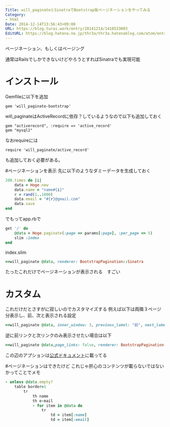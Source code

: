 ```yaml
---
Title: will_paginateとSinatraでBootstrap版ページネーションをやってみる
Category:
- html
Date: 2014-12-14T13:56:43+09:00
URL: https://blog.turai.work/entry/20141214/1418533003
EditURL: https://blog.hatena.ne.jp/thr3a/thr3a.hatenablog.com/atom/entry/8454420450077040794
---
```


ページネーション、もしくはページング

通常はRailsでしかできないけどやろうとすればSinatraでも実現可能

# インストール
Gemfileに以下を追加
```
gem 'will_paginate-bootstrap'
```
will_paginateはActiveRecordに依存？しているようなので以下も追加しておく
```
gem "activerecord", :require => 'active_record'
gem "mysql2"
```
なおrequireには
```
require 'will_paginate/active_record'
```
も追加しておく必要がある。

#ページネーションを表示
先に以下のようなダミーデータを生成しておく
```ruby
200.times do |i|
	data = Hoge.new
	data.name = "name#{i}"
	r = rand(1..1000)
	data.email = "#{r}@gmail.com"
	data.save
end
```
でもってapp.rbで
```ruby
get '/' do
	@data = Hoge.paginate(:page => params[:page], :per_page => 5)
	slim :index
end
```
index.slim
```ruby
==will_paginate @data, renderer: BootstrapPagination::Sinatra
```
たったこれだけでページネーションが表示される　すごい

# カスタム
これだけだとさすがに寂しいのでカスタマイズする
例えば以下は両隣３ページ分表示し、前、次と表示される設定
```ruby
==will_paginate @data, inner_window: 3, previous_label: "前", next_label: "次", renderer: BootstrapPagination::Sinatra
```
逆に前リンクと次リンクのみ表示させたい場合は以下
```ruby
==will_paginate @data,page_links: false, renderer: BootstrapPagination::Sinatra
```
この辺のアプションは[公式ドキュメント](https://github.com/mislav/will_paginate/wiki/API-documentation)に載ってる

#ページネーションはできたけど
これじゃ肝心のコンテンツが載らないではないかってことでメモ
```ruby
- unless @data.empty?
	table border=1
		tr
			th name
			th e-mail
			- for item in @data do
				tr
					td = item[:name]
					td = item[:email]

```
